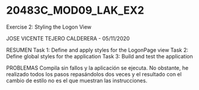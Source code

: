 # 20483C_MOD09_LAK_EX2
Exercise 2: Styling the Logon View

JOSE VICENTE TEJERO CALDERERA - 05/11/2020

RESUMEN
Task 1: Define and apply styles for the LogonPage view
Task 2: Define global styles for the application
Task 3: Build and test the application

PROBLEMAS
Compila sin fallos y la aplicación se ejecuta. No obstante, he realizado todos los pasos repasándolos dos veces 
y el resultado con el cambio de estilo no es el que muestran las instrucciones.
